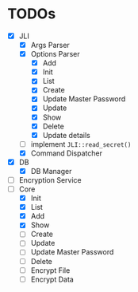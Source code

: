 # TODOs

- [x] JLI
  - [x] Args Parser
  - [x] Options Parser
    - [x] Add
    - [x] Init
    - [x] List
    - [x] Create
    - [x] Update Master Password
    - [x] Update
    - [x] Show
    - [x] Delete
    - [x] Update details
  - [ ] implement `JLI::read_secret()`
  - [x] Command Dispatcher
- [x] DB
  - [x] DB Manager
- [ ] Encryption Service
- [ ] Core
  - [x] Init
  - [x] List
  - [x] Add
  - [x] Show
  - [ ] Create
  - [ ] Update
  - [ ] Update Master Password
  - [ ] Delete
  - [ ] Encrypt File
  - [ ] Encrypt Data
